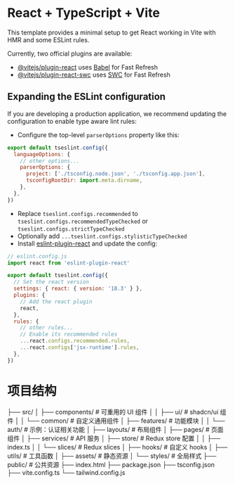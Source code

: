 # React + TypeScript + Vite

This template provides a minimal setup to get React working in Vite with HMR and some ESLint rules.

Currently, two official plugins are available:

- [@vitejs/plugin-react](https://github.com/vitejs/vite-plugin-react/blob/main/packages/plugin-react/README.md) uses [Babel](https://babeljs.io/) for Fast Refresh
- [@vitejs/plugin-react-swc](https://github.com/vitejs/vite-plugin-react-swc) uses [SWC](https://swc.rs/) for Fast Refresh

## Expanding the ESLint configuration

If you are developing a production application, we recommend updating the configuration to enable type aware lint rules:

- Configure the top-level `parserOptions` property like this:

```js
export default tseslint.config({
  languageOptions: {
    // other options...
    parserOptions: {
      project: ['./tsconfig.node.json', './tsconfig.app.json'],
      tsconfigRootDir: import.meta.dirname,
    },
  },
})
```

- Replace `tseslint.configs.recommended` to `tseslint.configs.recommendedTypeChecked` or `tseslint.configs.strictTypeChecked`
- Optionally add `...tseslint.configs.stylisticTypeChecked`
- Install [eslint-plugin-react](https://github.com/jsx-eslint/eslint-plugin-react) and update the config:

```js
// eslint.config.js
import react from 'eslint-plugin-react'

export default tseslint.config({
  // Set the react version
  settings: { react: { version: '18.3' } },
  plugins: {
    // Add the react plugin
    react,
  },
  rules: {
    // other rules...
    // Enable its recommended rules
    ...react.configs.recommended.rules,
    ...react.configs['jsx-runtime'].rules,
  },
})
```

# 项目结构
├── src/
│   ├── components/          # 可重用的 UI 组件
│   │   ├── ui/             # shadcn/ui 组件
│   │   └── common/         # 自定义通用组件
│   ├── features/           # 功能模块
│   │   └── auth/          # 示例：认证相关功能
│   ├── layouts/           # 布局组件
│   ├── pages/            # 页面组件
│   ├── services/         # API 服务
│   ├── store/           # Redux store 配置
│   │   ├── index.ts
│   │   └── slices/      # Redux slices
│   ├── hooks/           # 自定义 hooks
│   ├── utils/           # 工具函数
│   ├── assets/          # 静态资源
│   └── styles/          # 全局样式
├── public/              # 公共资源
├── index.html
├── package.json
├── tsconfig.json
├── vite.config.ts
└── tailwind.config.js
